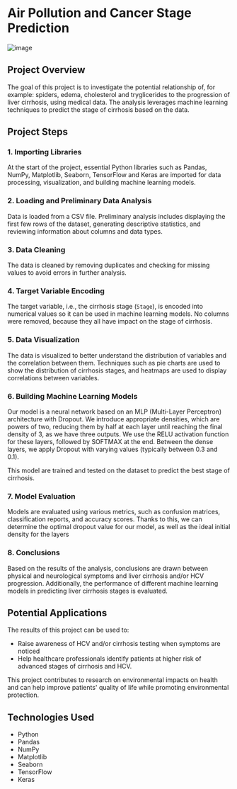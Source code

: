 # Air Pollution and Cancer Stage Prediction

![image](https://cdn-assets-eu.frontify.com/s3/frontify-enterprise-files-eu/eyJvYXV0aCI6eyJjbGllbnRfaWQiOiJjbGllbnQtY2hkcnR4NWphaHV0Y2hsdiJ9LCJwYXRoIjoiaWhoLWhlYWx0aGNhcmUtYmVyaGFkXC9maWxlXC9TZDdSWHNVc296YU1OcDVUS1NGZS5qcGcifQ:ihh-healthcare-berhad:3UnWSiHh7OJoyloGUOWG64SKUTdKFnSx7sY5d1IrFN0?width=854&height=480&crop=fp&fp=0.5%2C0.5&fp_zoom=1)

## Project Overview

The goal of this project is to investigate the potential relationship of, for example: spiders, edema, cholesterol and tryglicerides to the progression of liver cirrhosis, using medical data. The analysis leverages machine learning techniques to predict the stage of cirrhosis based on the data.

## Project Steps

### 1. Importing Libraries
At the start of the project, essential Python libraries such as Pandas, NumPy, Matplotlib, Seaborn, TensorFlow and Keras are imported for data processing, visualization, and building machine learning models.

### 2. Loading and Preliminary Data Analysis
Data is loaded from a CSV file. Preliminary analysis includes displaying the first few rows of the dataset, generating descriptive statistics, and reviewing information about columns and data types.

### 3. Data Cleaning
The data is cleaned by removing duplicates and checking for missing values to avoid errors in further analysis.

### 4. Target Variable Encoding
The target variable, i.e., the cirrhosis stage (`Stage`), is encoded into numerical values so it can be used in machine learning models. No columns were removed, because they all have impact on the stage of cirrhosis.

### 5. Data Visualization
The data is visualized to better understand the distribution of variables and the correlation between them. Techniques such as pie charts are used to show the distribution of cirrhosis stages, and heatmaps are used to display correlations between variables.

### 6. Building Machine Learning Models
Our model is a neural network based on an MLP (Multi-Layer Perceptron) architecture with Dropout. We introduce appropriate densities, which are powers of two, reducing them by half at each layer until reaching the final density of 3, as we have three outputs. We use the RELU activation function for these layers, followed by SOFTMAX at the end. Between the dense layers, we apply Dropout with varying values (typically between 0.3 and 0.1).

This model are trained and tested on the dataset to predict the best stage of cirrhosis.

### 7. Model Evaluation
Models are evaluated using various metrics, such as confusion matrices, classification reports, and accuracy scores. Thanks to this, we can determine the optimal dropout value for our model, as well as the ideal initial density for the layers

### 8. Conclusions
Based on the results of the analysis, conclusions are drawn between physical and neurological symptoms and liver cirrhosis and/or HCV progression. Additionally, the performance of different machine learning models in predicting liver cirrhosis stages is evaluated.

## Potential Applications

The results of this project can be used to:

- Raise awareness of HCV and/or cirrhosis testing when symptoms are noticed
- Help healthcare professionals identify patients at higher risk of advanced stages of cirrhosis and HCV.

This project contributes to research on environmental impacts on health and can help improve patients' quality of life while promoting environmental protection.

## Technologies Used

- Python
- Pandas
- NumPy
- Matplotlib
- Seaborn
- TensorFlow
- Keras
